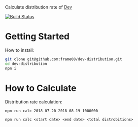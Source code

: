 Calculate distribution rate of [Dev]('https://devtoken.rocks/')

[![Build Status](https://travis-ci.org/frame00/dev-distribution.svg?branch=master)](https://travis-ci.org/frame00/dev-distribution)

# Getting Started

How to install:

```bash
git clone git@github.com:frame00/dev-distribution.git
cd dev-distribution
npm i
```

# How to Calculate

Distribution rate calculation:

```bash
npm run calc 2018-07-20 2018-08-19 1000000
```

`npm run calc <start date> <end date> <total distrobitions>`

